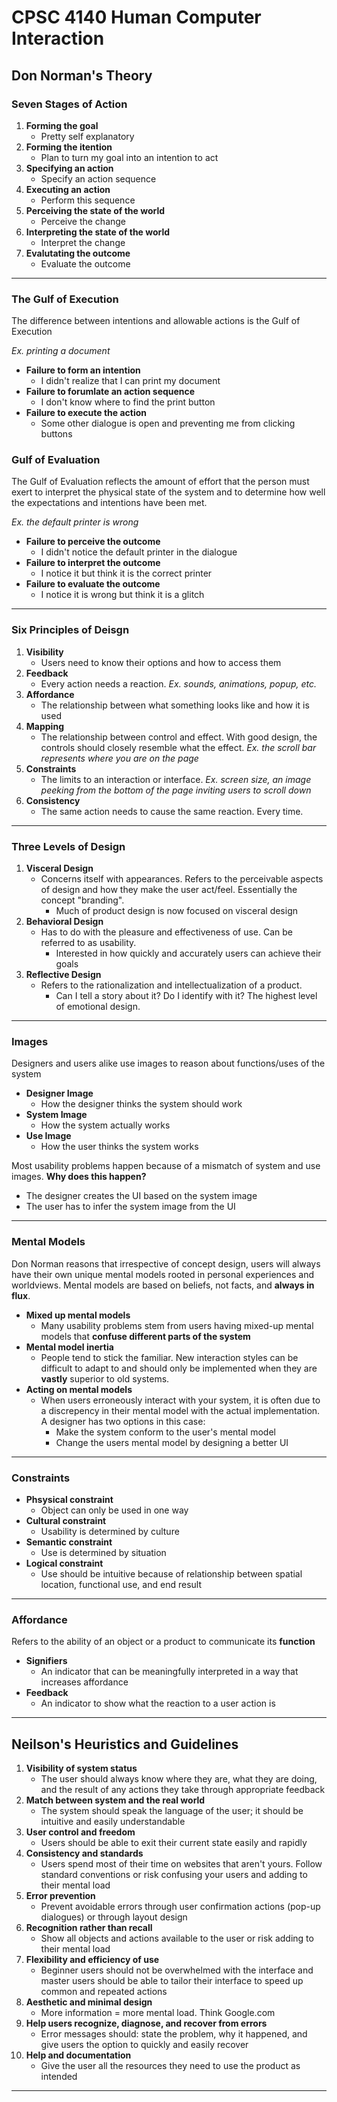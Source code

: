 # CPSC 4140 Human Computer Interaction

## Don Norman's Theory

### Seven Stages of Action
1. **Forming the goal**
    - Pretty self explanatory
1. **Forming the itention**
    - Plan to turn my goal into an intention to act
1. **Specifying an action**
    - Specify an action sequence
1. **Executing an action**
    - Perform this sequence
1. **Perceiving the state of the world**
    - Perceive the change
1. **Interpreting the state of the world**
    - Interpret the change
1. **Evalutating the outcome**
    - Evaluate the outcome

***

### The Gulf of Execution
The difference between intentions and allowable actions is the Gulf of Execution

*Ex. printing a document*
- **Failure to form an intention**
    - I didn't realize that I can print my document
- **Failure to forumlate an action sequence**
    - I don't know where to find the print button
- **Failure to execute the action**
    - Some other dialogue is open and preventing me from clicking buttons

### Gulf of Evaluation
The Gulf of Evaluation reflects the amount of effort that the person must exert to interpret the physical state of the system and to determine how well the expectations and intentions have been met.

*Ex. the default printer is wrong*
- **Failure to perceive the outcome**
    - I didn't notice the default printer in the dialogue
- **Failure to interpret the outcome**
    - I notice it but think it is the correct printer
- **Failure to evaluate the outcome**
    - I notice it is wrong but think it is a glitch

***

### Six Principles of Deisgn
1. **Visibility**
    - Users need to know their options and how to access them
1. **Feedback**
    - Every action needs a reaction. *Ex. sounds, animations, popup, etc.*
1. **Affordance**
    - The relationship between what something looks like and how it is used
1. **Mapping**
    - The relationship between control and effect. With good design, the controls should closely resemble what the effect. *Ex. the scroll bar represents where you are on the page*
1. **Constraints**
    - The limits to an interaction or interface. *Ex. screen size, an image peeking from the bottom of the page inviting users to scroll down*
1. **Consistency**
    - The same action needs to cause the same reaction. Every time. 

***

### Three Levels of Design
1. **Visceral Design**
    - Concerns itself with appearances. Refers to the perceivable aspects of design and how they make the user act/feel. Essentially the concept "branding".
        - Much of product design is now focused on visceral design
2. **Behavioral Design**
    - Has to do with the pleasure and effectiveness of use. Can be referred to as usability.
        - Interested in how quickly and accurately users can achieve their goals
3. **Reflective Design**
    - Refers to the rationalization and intellectualization of a product.
        - Can I tell a story about it? Do I identify with it? The highest level of emotional design.

***

### Images
Designers and users alike use images to reason about functions/uses of the system
- **Designer Image**
    - How the designer thinks the system should work
- **System Image**
    - How the system actually works
- **Use Image**
    - How the user thinks the system works

Most usability problems happen because of a mismatch of system and use images.
**Why does this happen?**
- The designer creates the UI based on the system image
- The user has to infer the system image from the UI

***

### Mental Models
Don Norman reasons that irrespective of concept design, users will always have their own unique mental models rooted in personal experiences and worldviews. Mental models are based on beliefs, not facts, and **always in flux**. 
- **Mixed up mental models**
    - Many usability problems stem from users having mixed-up mental models that **confuse different parts of the system**
-  **Mental model inertia**
    - People tend to stick the familiar. New interaction styles can be difficult to adapt to and should only be implemented when they are **vastly** superior to old systems.
- **Acting on mental models**
    - When users erroneously interact with your system, it is often due to a discrepency in their mental model with the actual implementation. A designer has two options in this case:
        - Make the system conform to the user's mental model
        - Change the users mental model by designing a better UI

***

### Constraints
- **Phsysical constraint**
    - Object can only be used in one way
- **Cultural constraint**
    - Usability is determined by culture
- **Semantic constraint**
    - Use is determined by situation
- **Logical constraint**
    - Use should be intuitive because of relationship between spatial location, functional use, and end result

***

### Affordance
Refers to the ability of an object or a product to communicate its **function**
- **Signifiers**
    - An indicator that can be meaningfully interpreted in a way that increases affordance
- **Feedback**
    - An indicator to show what the reaction to a user action is

***

## Neilson's Heuristics and Guidelines
1. **Visibility of system status**
    - The user should always know where they are, what they are doing, and the result of any actions they take through appropriate feedback
1. **Match between system and the real world**
    - The system should speak the language of the user; it should be intuitive and easily understandable
1. **User control and freedom**
    - Users should be able to exit their current state easily and rapidly
1. **Consistency and standards**
    - Users spend most of their time on websites that aren't yours. Follow standard conventions or risk confusing your users and adding to their mental load
1. **Error prevention**
    - Prevent avoidable errors through user confirmation actions (pop-up dialogues) or through layout design
1. **Recognition rather than recall**
    - Show all objects and actions available to the user or risk adding to their mental load
1. **Flexibility and efficiency of use**
    - Beginner users should not be overwhelmed with the interface and master users should be able to tailor their interface to speed up common and repeated actions
1. **Aesthetic and minimal design**
    - More information = more mental load. Think Google.com
1. **Help users recognize, diagnose, and recover from errors**
    - Error messages should: state the problem, why it happened, and give users the option to quickly and easily recover
1. **Help and documentation**
    - Give the user all the resources they need to use the product as intended

***

